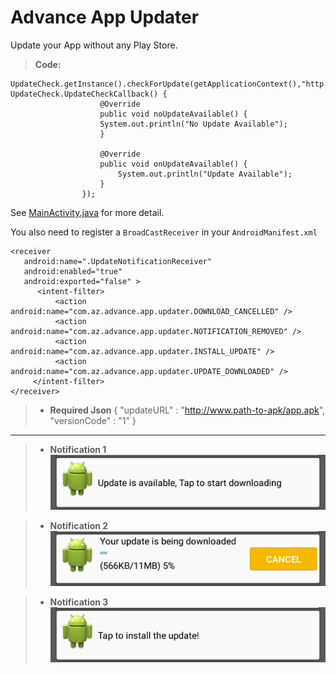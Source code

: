 Advance App Updater
===================


Update your App without any Play Store. 

> **Code:** 

    UpdateCheck.getInstance().checkForUpdate(getApplicationContext(),"http://YourServer",true,new UpdateCheck.UpdateCheckCallback() {
                        @Override
                        public void noUpdateAvailable() {
                        System.out.println("No Update Available");
                        }
                        
                        @Override
                        public void onUpdateAvailable() {
                            System.out.println("Update Available");
                        }
                    });

See [MainActivity.java](https://github.com/AizazAZ/Advance_App_Updater/blob/master/app/src/main/java/com/az/advance/app/updater/MainActivity.java) for more detail.

You also need to register a `BroadCastReceiver` in your `AndroidManifest.xml`

    <receiver
       android:name=".UpdateNotificationReceiver"
       android:enabled="true"
       android:exported="false" >
          <intent-filter>
              <action android:name="com.az.advance.app.updater.DOWNLOAD_CANCELLED" />
              <action android:name="com.az.advance.app.updater.NOTIFICATION_REMOVED" />
              <action android:name="com.az.advance.app.updater.INSTALL_UPDATE" />
              <action android:name="com.az.advance.app.updater.UPDATE_DOWNLOADED" />
         </intent-filter>
    </receiver>

> - **Required Json** 
> { "updateURL" : "http://www.path-to-apk/app.apk",
  "versionCode" : "1"
}


----------
> - **Notification 1** 
![Step 1](https://raw.githubusercontent.com/AizazAZ/Advance_App_Updater/master/app/src/main/res/drawable/1.png)

> - **Notification 2** 
![Step 2](https://raw.githubusercontent.com/AizazAZ/Advance_App_Updater/master/app/src/main/res/drawable/2.png)

> - **Notification 3** 
![Step 3](https://raw.githubusercontent.com/AizazAZ/Advance_App_Updater/master/app/src/main/res/drawable/3.png)

